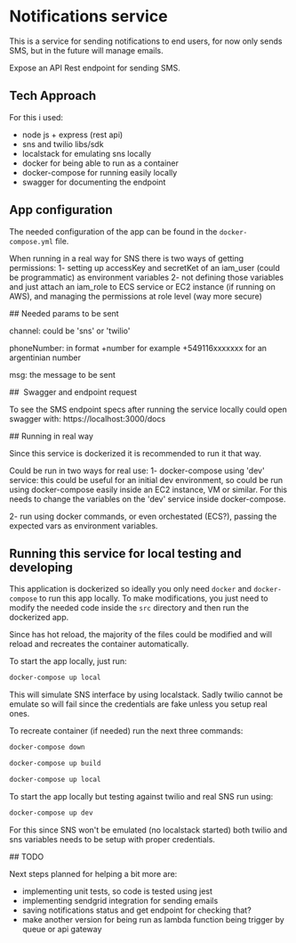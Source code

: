 # Notifications service

This is a service for sending notifications to end users, for now only sends SMS, but in the future will manage emails.

Expose an API Rest endpoint for sending SMS.

## Tech Approach

For this i used:
- node js + express (rest api)
- sns and twilio libs/sdk
- localstack for emulating sns locally
- docker for being able to run as a container
- docker-compose for running easily locally
- swagger for documenting the endpoint

## App configuration

The needed configuration of the app can be found in the `docker-compose.yml` file. 

When running in a real way for SNS there is two ways of getting permissions:
1- setting up accessKey and secretKet of an iam_user (could be programmatic) as environment variables 
2- not defining those variables and just attach an iam_role to ECS service or EC2 instance (if running on AWS), and managing the permissions at role level (way more secure)

## Needed params to be sent

channel: could be 'sns' or 'twilio'

phoneNumber: in format +number for example +549116xxxxxxx for an argentinian number

msg: the message to be sent

##  Swagger and endpoint request

To see the SMS endpoint specs after running the service locally could open swagger with:
https://localhost:3000/docs


## Running in real way

Since this service is dockerized it is recommended to run it that way.

Could be run in two ways for real use:
1- docker-compose using 'dev' service: this could be useful for an initial dev environment, so could be run  using
docker-compose easily inside an EC2 instance, VM or similar. For this needs to change the variables on the 'dev' service 
inside docker-compose.

2- run using docker commands, or even orchestated (ECS?), passing the expected vars as environment variables.

## Running this service for local testing and developing

This application is dockerized so ideally you only need `docker` and `docker-compose` to run this app locally.
To make modifications, you just need to modify the needed code inside the `src` directory and then run the dockerized app.

Since has hot reload, the majority of the files could be modified and will reload and recreates the container automatically.

To start the app locally, just run:

```bash
docker-compose up local
```
This will simulate SNS interface by using localstack.
Sadly twilio cannot be emulate so will fail since the credentials are fake unless you setup real ones.

To recreate container (if needed) run the next three commands:

```bash
docker-compose down
```

```bash
docker-compose up build
```

```bash
docker-compose up local
```

To start the app locally but testing against twilio and real SNS run using:

```bash
docker-compose up dev
```

For this since SNS won't be emulated (no localstack started) both twilio and sns variables needs to be setup with proper credentials.

## TODO

Next steps planned for helping a bit more are:

- implementing unit tests, so code is tested using jest
- implementing sendgrid integration for sending emails
- saving notifications status and get endpoint for checking that?
- make another version for being run as lambda function being trigger by queue or api gateway